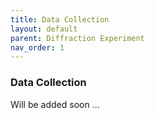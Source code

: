 ```yaml
---
title: Data Collection
layout: default
parent: Diffraction Experiment
nav_order: 1
---
```


### Data Collection
Will be added soon ...
